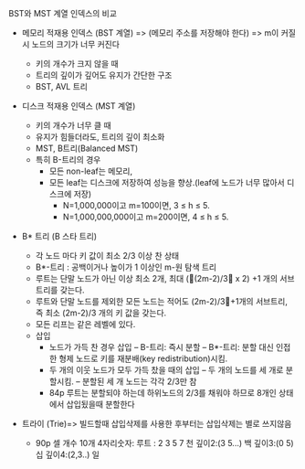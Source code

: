 BST와 MST 계열 인덱스의 비교
* 메모리 적재용 인덱스 (BST 계열) => (메모리 주소를 저장해야 한다) => m이 커질시 노드의 크기가 너무 커진다
    * 키의 개수가 크지 않을 때
    * 트리의 깊이가 깊어도 유지가 간단한 구조
    * BST, AVL 트리
* 디스크 적재용 인덱스 (MST 계열)
    * 키의 개수가 너무 클 때
    * 유지가 힘들더라도, 트리의 깊이 최소화
    * MST, B트리(Balanced MST)
    * 특히 B-트리의 경우
        * 모든 non-leaf는 메모리,
        * 모든 leaf는 디스크에 저장하여 성능을 향상.(leaf에 노드가 너무 많아서 디스크에 저장)
            * N=1,000,000이고 m=100이면, 3 ≤ h ≤ 5.
            * N=1,000,000,000이고 m=200이면, 4 ≤ h ≤ 5.

* B* 트리 (B 스타 트리)
    * 각 노드 마다 키 값이 최소 2/3 이상 찬 상태
    * B*-트리 : 공백이거나 높이가 1 이상인 m-원 탐색 트리
    * 루트는 단말 노드가 아닌 이상 최소 2개, 최대 ((2m-2)/3 x 2) +1 개의 서브트리를 갖는다.
    * 루트와 단말 노드를 제외한 모든 노드는 적어도 (2m-2)/3+1개의 서브트리, 즉 최소 (2m-2)/3 개의 키 값을 갖는다.
    * 모든 리프는 같은 레벨에 있다.
    * 삽입    
        * 노드가 가득 찬 경우 삽입
            – B-트리: 즉시 분할
            – B*-트리: 분할 대신 인접한 형제 노드로 키를 재분배(key redistribution)시킴.
        * 두 개의 이웃 노드가 모두 가득 찼을 때의 삽입
            – 두 개의 노드를 세 개로 분할시킴.
            – 분할된 세 개 노드는 각각 2/3만 참
        * 84p 루트는 분할되야 하는데 하위노드의 2/3를 채워야 하므로 8개인 상태에서 삽입됬을때 분할한다

* 트라이 (Trie)=> 빌드할때 삽입삭제를 사용한 후부터는 삽입삭제는 별로 쓰지않음
    * 90p
    셀 개수 10개
    4자리숫자:
    루트 :  2   3   5   7   천
    깊이2:(3 5...)          백
    깊이3:(0 5)             십
    깊이4:(2,3..)           일